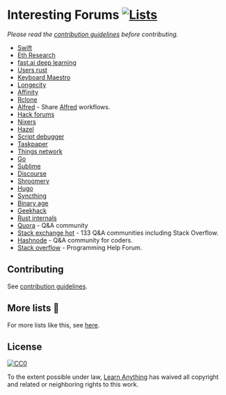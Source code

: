 # Interesting Forums [![Lists](https://img.shields.io/badge/More%20Lists-📔-blue.svg)](https://github.com/learn-anything/curated-lists#readme)
*Please read the [contribution guidelines](contributing.md#readme) before contributing.*

- [Swift](https://forums.swift.org/latest)
- [Eth Research](https://ethresear.ch/)
- [fast.ai deep learning](http://forums.fast.ai/)
- [Users rust](https://users.rust-lang.org)
- [Keyboard Maestro](https://forum.keyboardmaestro.com/latest)
- [Longecity](http://www.longecity.org/forum/)
- [Affinity](https://affinity.serif.com/forum/)
- [Rclone](https://forum.rclone.org/)
- [Alfred](https://www.alfredforum.com/) - Share [Alfred](https://www.alfredapp.com/) workflows.
- [Hack forums](https://hackforums.net/index.php)
- [Nixers](https://nixers.net/)
- [Hazel](https://www.noodlesoft.com/forums/)
- [Script debugger](http://forum.latenightsw.com/)
- [Taskpaper](http://support.hogbaysoftware.com/c/taskpaper)
- [Things network](https://www.thethingsnetwork.org/forum/top/all?order=activity)
- [Go](https://forum.golangbridge.org/)
- [Sublime](https://forum.sublimetext.com/)
- [Discourse](https://try.discourse.org/)
- [Shroomery](https://www.shroomery.org/)
- [Hugo](https://discourse.gohugo.io/)
- [Syncthing](https://forum.syncthing.net/)
- [Binary age](https://discuss.binaryage.com/)
- [Geekhack](https://geekhack.org/index.php)
- [Rust internals](https://internals.rust-lang.org/)
- [Quora](https://www.quora.com/) - Q&A community
- [Stack exchange hot](https://stackexchange.com/?pagesize=50) - 133 Q&A communities including Stack Overflow.
- [Hashnode](https://hashnode.com/) - Q&A community for coders.
- [Stack overflow](https://stackoverflow.com/) - Programming Help Forum.

## Contributing
See [contribution guidelines](contributing.md#readme).

## More lists 📝
For more lists like this, see [here](https://github.com/learn-anything/curated-lists#readme).

## License
[![CC0](http://mirrors.creativecommons.org/presskit/buttons/88x31/svg/cc-zero.svg)](https://creativecommons.org/publicdomain/zero/1.0/)

To the extent possible under law, [Learn Anything](https://learn-anything.xyz) has waived all copyright and related or neighboring rights to this work.